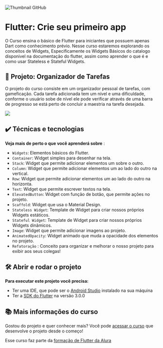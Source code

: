 ![Thumbnail GitHub](https://raw.githubusercontent.com/Kakomo/alura_flutter_curso_1/Aula_2/Readme%20Template.png)

# Flutter: Crie seu primeiro app

O Curso ensina o básico de Flutter para iniciantes que possuem apenas Dart como conhecimento prévio. Nesse curso estaremos explorando os conceitos de Widgets, Especificamente os Widgets Básicos do catalogo disponivel na documentação do flutter, assim como aprender o que é e como usar Stateless e Stateful Widgets.

## 🔨 Projeto: Organizador de Tarefas

O projeto do curso consiste em um organizador pessoal de tarefas, com gameficação. Cada tarefa adicionada tem um nível e uma dificuldade, conforme o usuário sobe de nível ele pode verificar através de uma barra de progresso se está perto de concluir a maestria na tarefa desejada.

![](https://raw.githubusercontent.com/Kakomo/alura_flutter_curso_1/Aula_2/flutter1_gif.gif)

## ✔️ Técnicas e tecnologias

**Veja mais de perto o que você aprenderá sobre** :
- `Widgets`: Elementos básicos do Flutter.
- `Container`: Widget simples para desenhar na tela.
- `Stack`: Widget que permite adicionar elementos um sobre o outro.
- `Column`: Widget que permite adicionar elementos um ao lado do outro na vertical.
- `Row`: Widget que permite adicionar elementos um ao lado do outro na horizonta.
- `Text`: Widget que permite escrever textos na tela.
- `ElevatedButton`: Widget com função de botão, que permite ações no projeto.
- `Scaffold`: Widget que usa o Material Design.
- `Stateless Widget`: Template de Widget para criar nossos próprios Widgets estáticos.
- `Stateful Widget`: Template de Widget para criar nossos próprios Widgets dinâmicos.
- `Image`: Widget que permite adicionar imagens ao projeto.
- `AnimatedOpacity`: Widget animado que muda a opacidade dos elementos no projeto.
- `Refatoração` : Conceito para organizar e melhorar o nosso projeto para exibir aos seus colegas!

 


## 🛠️ Abrir e rodar o projeto

**Para executar este projeto você precisa:**

- Ter uma IDE, que pode ser o  [Android Studio](https://developer.android.com/) instalado na sua máquina
- Ter a [SDK do Flutter](https://docs.flutter.dev/get-started/install) na versão 3.0.0


## 📚 Mais informações do curso

Gostou do projeto e quer conhecer mais? Você pode [acessar o curso]() que desenvolve o projeto desde o começo!

Esse curso faz parte da [formação de Flutter da Alura](https://cursos.alura.com.br/course/flutter-widgets-stateless-stateful-imagens-animacoes)
